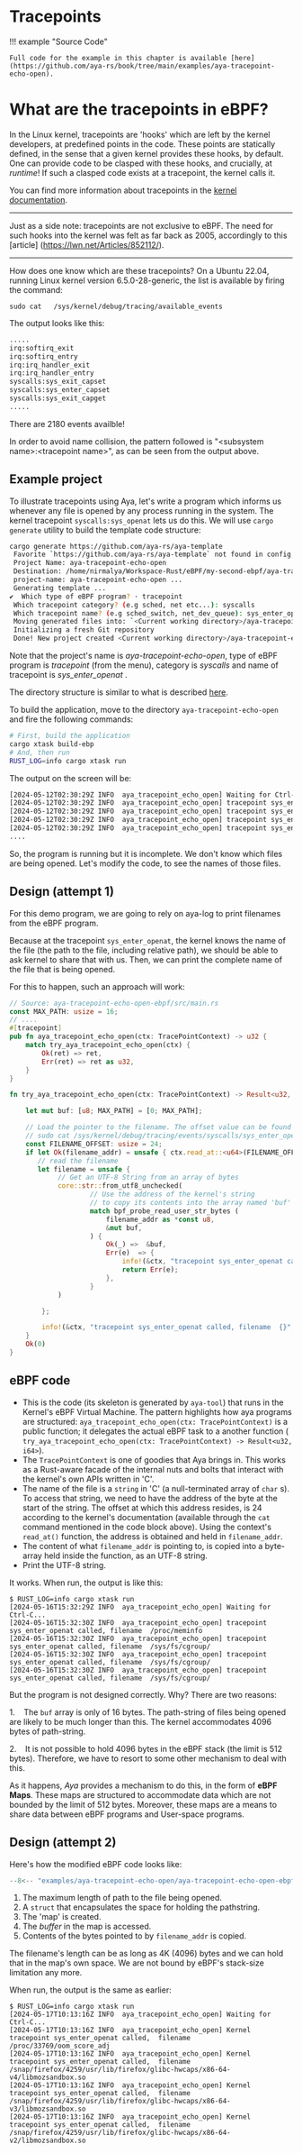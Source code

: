 # Tracepoints

!!! example "Source Code"

    Full code for the example in this chapter is available [here](https://github.com/aya-rs/book/tree/main/examples/aya-tracepoint-echo-open). 
    
# What are the tracepoints in eBPF?

In the Linux kernel, tracepoints are 'hooks' which are left by the kernel developers, at predefined points in the code. These points are statically defined, in the sense that a given kernel provides these hooks, by default. One can provide code to be clasped with these hooks, and crucially, at _runtime_! If such a clasped code exists at a tracepoint, the kernel calls it. 

You can find more information about tracepoints in the [kernel documentation](https://docs.kernel.org/trace/tracepoints.html).

--------------------------------

Just as a side note: tracepoints are not exclusive to eBPF. The need for such hooks into the kernel was felt as far back as 2005, accordingly to this [article] (https://lwn.net/Articles/852112/). 

--------------------------------

How does one know which are these tracepoints? On a Ubuntu 22.04, running Linux kernel version 6.5.0-28-generic, the list is available by firing the command:

 `sudo cat   /sys/kernel/debug/tracing/available_events`

 The output looks like this:

```bash
.....
irq:softirq_exit
irq:softirq_entry
irq:irq_handler_exit
irq:irq_handler_entry
syscalls:sys_exit_capset
syscalls:sys_enter_capset
syscalls:sys_exit_capget
.....
```

There are 2180 events availble!

In order to avoid name collision, the pattern followed is "\<subsystem name\>:\<tracepoint name\>", as can be seen from the output above.

## Example project

To illustrate tracepoints using Aya, let's write a program which informs us whenever any file is opened by any process running in the system. 
The kernel tracepoint `syscalls:sys_openat` lets us do this. We will use `cargo generate` utility to build the template code structure:

```bash
cargo generate https://github.com/aya-rs/aya-template
 Favorite `https://github.com/aya-rs/aya-template` not found in config, using it as a git repository: https://github.com/aya-rs/aya-template
 Project Name: aya-tracepoint-echo-open
 Destination: /home/nirmalya/Workspace-Rust/eBPF/my-second-ebpf/aya-tracepoint-echo-open ...
 project-name: aya-tracepoint-echo-open ...
 Generating template ...
✔  Which type of eBPF program? · tracepoint
 Which tracepoint category? (e.g sched, net etc...): syscalls
 Which tracepoint name? (e.g sched_switch, net_dev_queue): sys_enter_openat
 Moving generated files into: `<Current working directory>/aya-tracepoint-echo-open`...
 Initializing a fresh Git repository
 Done! New project created <Current working directory>/aya-tracepoint-echo-open
```

Note that the project's name is _aya-tracepoint-echo-open_, type of eBPF program is _tracepoint_ (from the menu), category is _syscalls_ and name of tracepoint is _sys_enter_openat_ .

The directory structure is similar to what is described [here](https://aya-rs.dev/book/start/#the-lifecycle-of-an-ebpf-program).

To build the application, move to the directory `aya-tracepoint-echo-open` and fire the following commands:

```bash
# First, build the application
cargo xtask build-ebp
# And, then run
RUST_LOG=info cargo xtask run
```

The output on the screen will be:

```bash
[2024-05-12T02:30:29Z INFO  aya_tracepoint_echo_open] Waiting for Ctrl-C...
[2024-05-12T02:30:29Z INFO  aya_tracepoint_echo_open] tracepoint sys_enter_openat called
[2024-05-12T02:30:29Z INFO  aya_tracepoint_echo_open] tracepoint sys_enter_openat called
[2024-05-12T02:30:29Z INFO  aya_tracepoint_echo_open] tracepoint sys_enter_openat called
[2024-05-12T02:30:29Z INFO  aya_tracepoint_echo_open] tracepoint sys_enter_openat called
....
```

So, the program is running but it is incomplete. We don't know which files are being opened. Let's modify the code, to see the names of those files.

## Design (attempt 1)

For this demo program, we are going to rely on aya-log to print filenames from the eBPF program. 

Because at the tracepoint `sys_enter_openat`, the kernel knows the name of the file (the path to the file, including relative path), we should be able to ask kernel to share that with us. Then, we can print the complete name of the file that is being opened.

For this to happen, such an approach will work:

```rust
// Source: aya-tracepoint-echo-open-ebpf/src/main.rs
const MAX_PATH: usize = 16;
// ....
#[tracepoint]
pub fn aya_tracepoint_echo_open(ctx: TracePointContext) -> u32 {
    match try_aya_tracepoint_echo_open(ctx) {
        Ok(ret) => ret,
        Err(ret) => ret as u32,
    }
}

fn try_aya_tracepoint_echo_open(ctx: TracePointContext) -> Result<u32, i64> {

    let mut buf: [u8; MAX_PATH] = [0; MAX_PATH];

    // Load the pointer to the filename. The offset value can be found running:
    // sudo cat /sys/kernel/debug/tracing/events/syscalls/sys_enter_open/format
    const FILENAME_OFFSET: usize = 24;
    if let Ok(filename_addr) = unsafe { ctx.read_at::<u64>(FILENAME_OFFSET) } {
       // read the filename
       let filename = unsafe {
            // Get an UTF-8 String from an array of bytes
            core::str::from_utf8_unchecked(
                    // Use the address of the kernel's string
                    // to copy its contents into the array named 'buf'  
                    match bpf_probe_read_user_str_bytes (
                        filename_addr as *const u8,
                        &mut buf,
                    ) {
                        Ok(_) =>  &buf,
                        Err(e)  => {
                            info!(&ctx, "tracepoint sys_enter_openat called buf_probe failed {}", e);
                            return Err(e);
                        }, 
                    }
            )

        };

        info!(&ctx, "tracepoint sys_enter_openat called, filename  {}", filename);  
    }
    Ok(0)
}
```

## eBPF code

- This is the code (its skeleton is generated by `aya-tool`) that runs in the Kernel's eBPF Virtual Machine. The pattern highlights how aya programs are structured: `aya_tracepoint_echo_open(ctx: TracePointContext)` is a public function; it delegates the actual eBPF task to a another function ( `try_aya_tracepoint_echo_open(ctx: TracePointContext) -> Result<u32, i64>`).
- The `TracePointContext` is one of goodies that Aya brings in. This works as a Rust-aware facade of the internal nuts and bolts that interact with the kernel's own APIs written in 'C'.
- The name of the file is a `string`  in 'C' (a null-terminated array of `char` s). To access that string, we need to have the address of the byte at the start of the string. The offset at which this address resides, is 24 according to the kernel's documentation (available through the `cat` command mentioned in the code block above). Using the context's `read_at()` function, the address is obtained and held in `filename_addr`. 
- The content of what `filename_addr` is pointing to, is copied into a byte-array held inside the function, as an UTF-8 string.
- Print the UTF-8 string.

It works. When run, the output is like this:

```console
$ RUST_LOG=info cargo xtask run
[2024-05-16T15:32:29Z INFO  aya_tracepoint_echo_open] Waiting for Ctrl-C...
[2024-05-16T15:32:30Z INFO  aya_tracepoint_echo_open] tracepoint sys_enter_openat called, filename  /proc/meminfo
[2024-05-16T15:32:30Z INFO  aya_tracepoint_echo_open] tracepoint sys_enter_openat called, filename  /sys/fs/cgroup/
[2024-05-16T15:32:30Z INFO  aya_tracepoint_echo_open] tracepoint sys_enter_openat called, filename  /sys/fs/cgroup/
[2024-05-16T15:32:30Z INFO  aya_tracepoint_echo_open] tracepoint sys_enter_openat called, filename  /sys/fs/cgroup/
```

But the program is not designed correctly. Why? There are two reasons:

1.    The `buf` array is only of 16 bytes. The path-string of files being opened are likely to be much longer than this. The kernel accommodates 4096 bytes of path-string.

2.    It is not possible to hold 4096 bytes in the eBPF stack (the limit is 512 bytes). Therefore, we have to resort to some other mechanism to deal with this.

As it happens, _Aya_ provides a mechanism to do this, in the form of **eBPF Maps**. These maps are structured to accommodate data which are not bounded by the limit of 512 bytes. Moreover, these maps are a means to share data between eBPF programs and User-space programs. 

## Design (attempt 2)

Here's how the modified eBPF code looks like:

```rust linenums="1" title="aya-tracepoint-echo-open-ebpf/src/main.rs"
--8<-- "examples/aya-tracepoint-echo-open/aya-tracepoint-echo-open-ebpf/src/main.rs"
```

1.  The maximum length of path to the file being opened.
2.  A `struct` that encapsulates the space for holding the pathstring.
3.  The 'map' is created.
4.  The _buffer_ in the map is accessed.
5.  Contents of the bytes pointed to by `filename_addr` is copied.

The filename's length can be as long as 4K (4096) bytes and we can hold that in the map's own space. We are not bound by eBPF's stack-size limitation any more.

When run, the output is the same as earlier:

```console
$ RUST_LOG=info cargo xtask run 
[2024-05-17T10:13:16Z INFO  aya_tracepoint_echo_open] Waiting for Ctrl-C...
[2024-05-17T10:13:16Z INFO  aya_tracepoint_echo_open] Kernel tracepoint sys_enter_openat called,  filename /proc/33769/oom_score_adj
[2024-05-17T10:13:16Z INFO  aya_tracepoint_echo_open] Kernel tracepoint sys_enter_openat called,  filename /snap/firefox/4259/usr/lib/firefox/glibc-hwcaps/x86-64-v4/libmozsandbox.so
[2024-05-17T10:13:16Z INFO  aya_tracepoint_echo_open] Kernel tracepoint sys_enter_openat called,  filename /snap/firefox/4259/usr/lib/firefox/glibc-hwcaps/x86-64-v3/libmozsandbox.so
[2024-05-17T10:13:16Z INFO  aya_tracepoint_echo_open] Kernel tracepoint sys_enter_openat called,  filename /snap/firefox/4259/usr/lib/firefox/glibc-hwcaps/x86-64-v2/libmozsandbox.so
```

